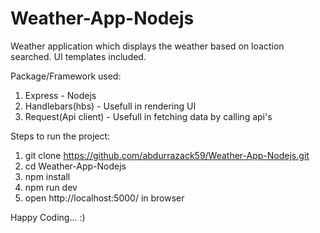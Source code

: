 # Weather-App-Nodejs
Weather application which displays the weather based on loaction searched. UI templates included.

Package/Framework used:
1. Express - Nodejs 
2. Handlebars(hbs) - Usefull in rendering UI 
3. Request(Api client) - Usefull in fetching data by calling api's

Steps to run the project:
1. git clone https://github.com/abdurrazack59/Weather-App-Nodejs.git
2. cd Weather-App-Nodejs
3. npm install
4. npm run dev
5. open http://localhost:5000/ in browser

Happy Coding... :)
